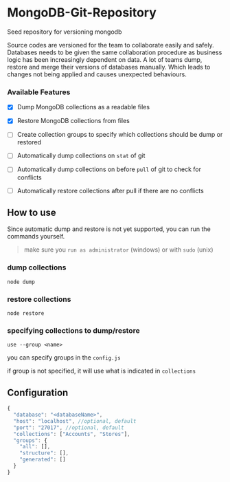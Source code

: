 # MongoDB-Git-Repository
Seed repository for versioning mongodb

Source codes are versioned for the team to collaborate easily and safely. Databases needs to be given the same collaboration procedure as business logic has been increasingly dependent on data. A lot of teams dump, restore and merge their versions of databases manually. Which leads to changes not being applied and causes unexpected behaviours.

### Available Features
- [x] Dump MongoDB collections as a readable files
- [x] Restore MongoDB collections from files
- [ ] Create collection groups to specify which collections should be dump or restored 
- [ ] Automatically dump collections on `stat` of git 
- [ ] Automatically dump collections on before `pull` of git to check for conflicts
- [ ] Automatically restore collections after pull if there are no conflicts


## How to use
Since automatic dump and restore is not yet supported, you can run the commands yourself.
> make sure you `run as administrator` (windows) or with `sudo` (unix)

### dump collections
```shell
node dump
```

### restore collections
```shell
node restore
```

### specifying collections to dump/restore

```shell
use --group <name>
```
you can specify groups in the `config.js`

if group is not specified, it will use what is indicated in `collections` 
## Configuration

```javascript
{
  "database": "<databaseName>",
  "host": "localhost", //optional, default
  "port": "27017", //optional, default
  "collections": ["Accounts", "Stores"],
  "groups": {
    "all": [],
    "structure": [],
    "generated": []
  }
}
```
